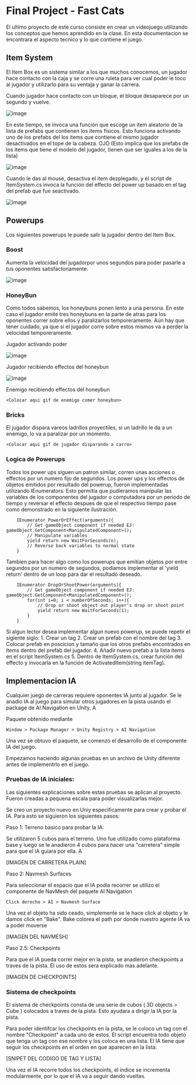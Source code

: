 # Final Project - Fast Cats

El ultimo proyecto de este curso consiste en crear un videojuego utilizando los conceptos que hemos aprendido en la clase. En esta documentacion se encontrara el aspecto tecnico y lo que contiene el juego.


## Item System

El Item Box es un sistema similar a los que muchos conocemos, un jugador hace contacto con la caja y se corre una ruleta para ver cual poder le toco al jugador y utilizarlo para su ventaja y ganar la carrera.

Cuando jugador hace contacto con un bloque, el bloque desaparece por un segundo y vuelve.

![image](img/ItemBox.gif)

En este tiempo, se invoca una función que escoge un item aleatorio de la lista de prefabs que contienen los items fisicos. Esto funciona activando uno de los prefabs del los items que contiene el mismo jugador desactivados en el tope de la cabeza. OJO (Esto implica que los prefabs de los items que tiene el modelo del jugador, tienen que ser iguales a los de la lista)

![image](img/ItemSetup.png)

Cuando le das al mouse, desactiva el item dezplegado, y el script de ItemSystem.cs invoca la función del effecto del power up basado en el tag del prefab que fue seactivado.

![image](img/ItemCabeza.png)


## Powerups

Los siguientes powerups le puede salir la jugador dentro del Item Box.

### Boost

Aumenta la velocidad del jugadorpor unos segundos para poder pasarle a tus oponentes satisfactoriamente.

![image](img/Boost.gif)

### HoneyBun

Como todos sabemos, los honeybuns ponen lento a una persona. En este caso el jugador emite tres honeybuns en la parte de atras para los oponentes correr sobre ellos y paralizarlos temporeramente. Aún hay que tener cuidado, ya que si el jugador corre sobre estos mismos va a perder la velocidad temporeramente. 

Jugador activando poder

![image](img/Drop.gif)

Jugador recibiendo effectos del honeybun

![image](img/SlowDownPlayer.gif)

Enemigo recibiendo effectos del honeybun

`<Colocar aqui gif de enemigo comer honeybun>`

### Bricks

El jugador dispara vareos ladrillos proyectiles, si un ladrillo le da a un enemigo, lo va a paralizar por un momento.

`<Colocar aqui gif de jugador disparando a carro>`

### Logica de Powerups

Todos los power ups siguen un patron similar, corren unas acciones o effectos por un numero fijo de segundos. Los power ups y los effectos de objetos emitidos por resultado del powerup, fueron implementadas utilizando IEnumerators. Esto permitía que pudieramos manipular las variables de los componentes del jugador o computadora por un periodo de tiempo y reversar el effecto despues de que el respectivo tiempo pase como demonstrado en la siguiente ilustración.

```
	IEnumerator PowerOrEffect(arguments){
        // Get gameObject component if needed EJ: gameObject.GetComponent<ManipulatedComponent>();
        // Manipulate variables 
        yield return new WaitForSeconds(n);
        // Reverse back variables to normal state
    }
```

Tambien para hacer algo como los powerups que emitian objetos por entre segundos por un numero de segundos, podíamos implementar el 'yield return'  dentro de un loop para dar el resultado deseado.

```
	IEnumerator DropOrShootPower(arguments){
	    // Get gameObject component if needed EJ: gameObject.GetComponent<ManipulatedComponent>();
        for(int i=0; i < numberOfSeconds; i++){
            // Drop or shoot object out player's drop or shoot point
            yield return new WaitForSeconds(1);
        }
    }
```

Si algun lector desea implementar algun nuevo powerup,  se puede repetir el sigiente siglo:
	1.  Crear un tag
	2.  Crear un prefab con el nombre del tag
	3.  Colocar prefab en poscicion y tamaño que los otros prefabs encontrados en items dentro del prefab del jugador.
	4.  Añadir nuevo prefab a la lista items en el script ItemSystem.cs
	5.  Dentro de ItemSystem.cs, crear función del effecto y invocarla en la función de ActivatedItem(string itemTag).


## Implementacion IA

Cualquier juego de carreras requiere oponentes IA junto al jugador. Se le anadio IA al juego para simular otros jugadores en la pista usando el package de AI Navigation en Unity. A

Paquete obtenido mediante

```
Window > Package Manager > Unity Registry > AI Navigation
```

Una vez se obtuvo el paquete, se comenzo el desarrollo de el componente IA del juego. 

Empezamos haciendo algunas pruebas en un archivo de Unity diferente antes de implementrlo en el juego. 

### Pruebas de IA iniciales:

Las siguientes explicaciones sobre estas pruebas se aplican al proyecto. Fueron creadas a pequena escala para poder visualizarlas mejor. 

Se creo un proyecto nuevo en Uniy especificamente para crear y probar el IA. Para esto se siguieron los siguientes pasos:

Paso 1: Terreno basico para probar la IA:

Se utilizaron 5 cubos para el terreno. Uno fue utilizado como plataforma base y luego se le anadieron 4 cubos para hacer una "carretera" simple para que el IA guiara por ella. A

[IMAGEN DE CARRETERA PLAIN]

Paso 2: Navmesh Surfaces

Para seleccionar el espacio que el IA podia recorrer se utilizo el componente de NavMesh del paquete AI Navigation

```
Click derecho > AI > Navmesh Surface 
```

Una vez el objeto ha sido ceado, simplemente se le hace click al objeto y le damos click en "Bake". Bake colorea el path por donde nuestro agente IA va a poder moverse

[IMAGEN DEL NAVMESH]

Paso 2.5: Checkpoints

Para que el IA pueda correr mejor en la pista, se anadieron checkpoints a traves de la pista. El uso de estos sera explicado mas adelante.

[IMAGEN DE CHECKPOINTS]

### Sistema de checkpoints

El sistema de checkpoints consta de una serie de cubos ( 3D objects > Cube ) colocados a traves de la pista. Esto ayudara a dirigir la IA por la pista.

Para poder identifcar los checkpoints en la pista, se le coloco un tag con el nombre "Checkpoint" a cada uno de estos. El script encuentra todo objeto que tenga un tag con ese nombre y los coloca en una lista. El IA tiene que seguir los checkpoints en el orden en que aparecen en la lista. 

[SNIPET DEL CODIGO DE TAG Y LISTA]

Una vez el IA recorre todos los checkpoints, el indice se incrementa modularmente, por lo que el IA va a seguir dando vueltas.

